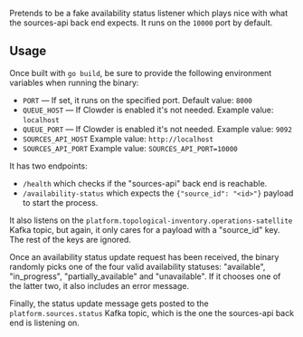 Pretends to be a fake availability status listener which plays nice with what the sources-api back end expects. It runs
on the `10000` port by default.

## Usage

Once built with `go build`, be sure to provide the following environment variables when running the binary:

* `PORT` — If set, it runs on the specified port. Default value: `8000`
* `QUEUE_HOST` — If Clowder is enabled it's not needed. Example value: `localhost`
* `QUEUE_PORT` — If Clowder is enabled it's not needed. Example value: `9092`
* `SOURCES_API_HOST` Example value: `http://localhost`
* `SOURCES_API_PORT` Example value: `SOURCES_API_PORT=10000`

It has two endpoints:

* `/health` which checks if the "sources-api" back end is reachable.
* `/availability-status` which expects the `{"source_id": "<id>"}` payload to start the process.

It also listens on the `platform.topological-inventory.operations-satellite` Kafka topic, but again, it only cares
for a payload with a "source_id" key. The rest of the keys are ignored.

Once an availability status update request has been received, the binary randomly picks one of the four valid
availability statuses: "available", "in_progress", "partially_available" and "unavailable". If it chooses one of the
latter two, it also includes an error message.

Finally, the status update message gets posted to the `platform.sources.status` Kafka topic, which is the one the
sources-api back end is listening on.
